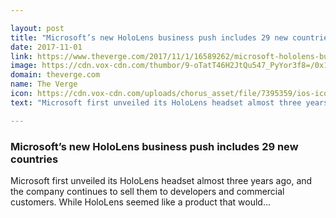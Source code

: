 ```yaml
---

layout: post
title: "Microsoft’s new HoloLens business push includes 29 new countries"
date: 2017-11-01
link: https://www.theverge.com/2017/11/1/16589262/microsoft-hololens-business-new-markets
image: https://cdn.vox-cdn.com/thumbor/9-oTatT46H2JtQu547_PyYor3f8=/0x184:2560x1524/fit-in/1200x630/cdn.vox-cdn.com/uploads/chorus_asset/file/6266915/20160329-8A0A9044.0.jpg
domain: theverge.com
name: The Verge
icon: https://cdn.vox-cdn.com/uploads/chorus_asset/file/7395359/ios-icon.0.png
text: "Microsoft first unveiled its HoloLens headset almost three years ago, and the company continues to sell them to developers and commercial customers. While HoloLens seemed like a product that would..."

---
```


### Microsoft’s new HoloLens business push includes 29 new countries

Microsoft first unveiled its HoloLens headset almost three years ago, and the company continues to sell them to developers and commercial customers. While HoloLens seemed like a product that would...
